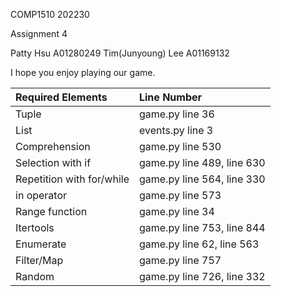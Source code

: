 COMP1510 202230

Assignment 4

Patty Hsu
A01280249
Tim(Junyoung) Lee
A01169132

I hope you enjoy playing our game.


| Required Elements         | Line Number                |
|:--------------------------|:---------------------------|
| Tuple                     | game.py line 36            |
| List                      | events.py line 3           |
| Comprehension             | game.py line 530           |
| Selection with if         | game.py line 489, line 630 |
| Repetition with for/while | game.py line 564, line 330 |
| in operator               | game.py line 573           |
| Range function            | game.py line 34            |
| Itertools                 | game.py line 753, line 844 |
| Enumerate                 | game.py line 62, line 563  |     
| Filter/Map                | game.py line 757           |
| Random                    | game.py line 726, line 332 |